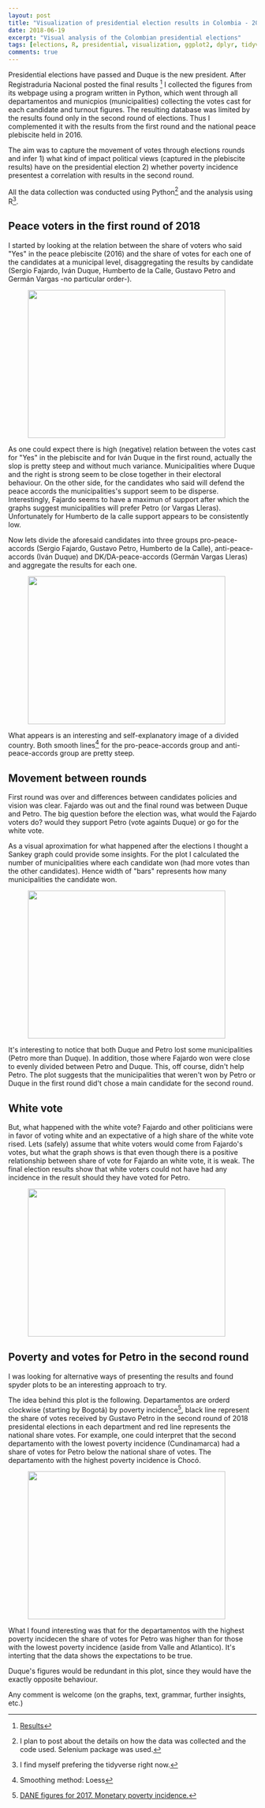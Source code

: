 ```yaml
---
layout: post
title: "Visualization of presidential election results in Colombia - 2018"
date: 2018-06-19
excerpt: "Visual analysis of the Colombian presidential elections"
tags: [elections, R, presidential, visualization, ggplot2, dplyr, tidyverse]
comments: true
---
```


Presidential elections have passed and Duque is the new president. After Registraduria Nacional posted the final results [^1] I collected the figures from its webpage using a program written in Python, which went through all departamentos and municpios (municipalities) collecting the votes cast for each candidate and turnout figures. The resulting database was limited by the results found only in the second round of elections. Thus I complemented it with the results from the first round and the national peace plebiscite held in 2016. 

The aim was to capture the movement of votes through elections rounds and infer 1) what kind of impact political views (captured in the plebiscite results) have on the presidential election 2) whether poverty incidence presentest a correlation with results in the second round.

[^1]: [Results](https://presidente2018.registraduria.gov.co/resultados/2html/resultados.html)

All the data collection was conducted using Python[^2] and the analysis using R[^3].

[^2]: I plan to post about the details on how the data was collected and the code used. Selenium package was used.
[^3]: I find myself prefering the tidyverse right now.

## Peace voters in the first round of 2018

I started by looking at the relation between the share of voters who said "Yes" in the peace plebiscite (2016) and the share of votes for each one of the candidates at a municipal level, disaggregating the results by candidate (Sergio Fajardo, Iván Duque, Humberto de la Calle, Gustavo Petro and Germán Vargas -no particular order-).

<figure>
	<a href="https://raw.githubusercontent.com/Felipe1990/personalblog/master/assets/img/post_2/pleb_firstround_1.jpg"><img src="https://raw.githubusercontent.com/Felipe1990/personalblog/master/assets/img/post_2/pleb_firstround_1.jpg" width="400" height="300" align="middle"></a>
</figure>

As one could expect there is high (negative) relation between the votes cast for "Yes" in the plebiscite and for Iván Duque in the first round, actually the slop is pretty steep and without much variance. Municipalities where Duque and the right is strong seem to be close together in their electoral behaviour. On the other side, for the candidates who said will defend the peace accords the municipalities's support seem to be disperse. Interestingly, Fajardo seems to have a maximun of support after which the graphs suggest municipalities will prefer Petro (or Vargas Lleras). Unfortunately for Humberto de la calle support appears to be consistently low.

Now lets divide the aforesaid candidates into three groups pro-peace-accords (Sergio Fajardo, Gustavo Petro, Humberto de la Calle), anti-peace-accords (Iván Duque) and DK/DA-peace-accords (Germán Vargas Lleras) and aggregate the results for each one.

<figure>
	<a href="https://raw.githubusercontent.com/Felipe1990/personalblog/master/assets/img/post_2/pleb_firstround_2.jpg"><img src="https://raw.githubusercontent.com/Felipe1990/personalblog/master/assets/img/post_2/pleb_firstround_2.jpg" width="400" height="300" align="middle"></a>
</figure>

What appears is an interesting and  self-explanatory image of a divided country. Both smooth lines[^4] for the pro-peace-accords group and anti-peace-accords group are pretty steep.

[^4]: Smoothing method: Loess

## Movement between rounds

First round was over and differences between candidates policies and vision was clear. Fajardo was out and the final round was between Duque and Petro. The big question before the election was, what would the Fajardo voters do? would they support Petro (vote againts Duque) or go for the white vote.

As a visual aproximation for what happened after the elections I thought a Sankey graph could provide some insights. For the plot I calculated the number of municipalities where each candidate won (had more votes than the other candidates). Hence width of "bars" represents how many municipalities the candidate won.

<figure>
	<a href="https://raw.githubusercontent.com/Felipe1990/personalblog/master/assets/img/post_2/sankey_frvsr.jpg"><img src="https://raw.githubusercontent.com/Felipe1990/personalblog/master/assets/img/post_2/sankey_frvsr.jpg" width="400" height="300" align="middle"></a>
</figure>

It's interesting to notice that both Duque and Petro lost some municipalities (Petro more than Duque). In addition, those where Fajardo won were close to evenly divided between Petro and Duque. This, off course, didn't help Petro. The plot suggests that the municipalities that weren't won by Petro or Duque in the first round did't chose a main candidate for the second round.

## White vote

But, what happened with the white vote? Fajardo and other politicians were in favor of voting white and an expectative of a high share of the white vote rised. Lets (safely) assume that white voters would come from Fajardo's votes, but what the graph shows is that even though there is a positive relationship between share of vote for Fajardo an white vote, it is weak. The final election results show that white voters could not have had any incidence in the result should they have voted for Petro.

<figure>
	<a href="https://raw.githubusercontent.com/Felipe1990/personalblog/master/assets/img/post_2/distribution_fcsround.jpg"><img src="https://raw.githubusercontent.com/Felipe1990/personalblog/master/assets/img/post_2/distribution_fcsround.jpg" width="400" height="300" align="middle"></a>
</figure>

## Poverty and votes for Petro in the second round

I was looking for alternative ways of presenting the results and found spyder plots to be an interesting approach to try.

The idea behind this plot is the following. Departamentos are orderd clockwise (starting by Bogotá) by poverty incidence[^5], black line represent the share of votes received by Gustavo Petro in the second round of 2018 presidental elections in each department and red line represents the national share votes. For example, one could interpret that the second departamento with the lowest poverty incidence (Cundinamarca) had a share of votes for Petro below the national share of votes. The departamento with the highest poverty incidence is Chocó.

<figure>
	<a href="https://raw.githubusercontent.com/Felipe1990/personalblog/master/assets/img/post_2/spyder_plot.jpg"><img src="https://raw.githubusercontent.com/Felipe1990/personalblog/master/assets/img/post_2/spyder_plot.jpg" width="400" height="300" align="middle"></a>
</figure>

What I found interesting was that for the departamentos with the highest poverty incidecen the share of votes for Petro was higher than for those with the lowest poverty incidence (aside from Valle and Atlantico). It's interting that the data shows the expectations to be true.

Duque's figures would be redundant in this plot, since they would have the exactly opposite behaviour.

[^5]: [DANE figures for 2017. Monetary poverty incidence.](https://www.dane.gov.co/index.php/estadisticas-por-tema/pobreza-y-condiciones-de-vida/pobreza-y-desigualdad/pobreza-monetaria-y-multidimensional-en-colombia-2017#pobreza-monetaria-por-departamentos-2017)

Any comment is welcome (on the graphs, text, grammar, further insights, etc.)



